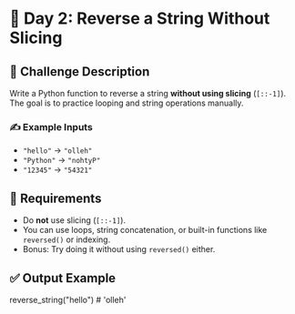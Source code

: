 # 🚀 Day 2: Reverse a String Without Slicing

## 🧠 Challenge Description
Write a Python function to reverse a string **without using slicing** (`[::-1]`). The goal is to practice looping and string operations manually.

### ✍️ Example Inputs
- `"hello"` → `"olleh"`  
- `"Python"` → `"nohtyP"`  
- `"12345"` → `"54321"`

## 📌 Requirements
- Do **not** use slicing (`[::-1]`).
- You can use loops, string concatenation, or built-in functions like `reversed()` or indexing.
- Bonus: Try doing it without using `reversed()` either.

## ✅ Output Example
reverse_string("hello")         # 'olleh'

